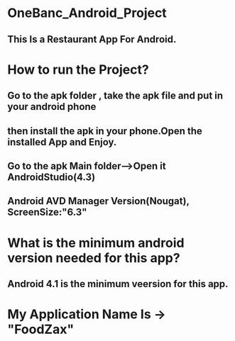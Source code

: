 # OneBanc_Android_Project
## This Is a Restaurant App For Android.

# How to run the Project?
## Go to the apk folder , take the apk file and put in your android phone
## then install the apk in your phone.Open the  installed App and Enjoy.
##  Go to the apk Main folder-->Open it AndroidStudio(4.3)
## Android AVD Manager Version(Nougat), ScreenSize:"6.3"

# What is the minimum android version needed for this app?
## Android 4.1 is the minimum veersion for this app.

# My Application Name Is -> "FoodZax"
